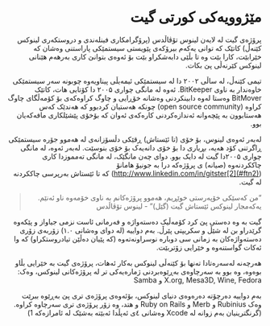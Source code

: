 <div dir=rtl>

# مێژوویه‌كی كورتی گیت



پرۆژەی گیت لە لایەن لینوس تۆڤاڵدس (پرۆگرامکاری فینلەندی و دروستکەری لینوکس کێنەڵ) کاتێک کە توانی یەکەم بیرۆکەی پێویستی سیستمێکی پاراستنی وەشان کە خێرابێت، کارا بێت وە تا بڵێی دابەشکراو بێت بۆ ئەوەی بتوانێ کاری بەرهەم هێنانی لینوکس کێرنەڵی پێ بکات.

تیمی کێنەڵ، لە ساڵی ۲٠٠۲ دا لە سیستمێکی ئیمەیڵی پیناویەوە چوبونە سەر سیستمێکی خاوەندار بە ناوی BitKeeper. ئەوە لە مانگی چواری ۲٠٠۵ دا کۆتایی هات، کاتێک  BitMover وەستا لەوە دابینکردنی وەشانە خۆڕایی و چاوگ کراوەکەی بۆ کۆمەڵگای چاوگ کراوە (open source community) چونکە هەستیان کردبوو کە هەندێک کەس هەستابوون بە پێچەوانە ئەندازەکردنی کارەکەی ئەوان کە بۆخۆی پێشێلکاری مافەکەیان بوو.

لەبەر ئەوەی لینوس، بۆ خۆی (تا ئێستاش) ڕقێکی دڵسۆزانەی لە هەموو جۆرە سیستمێکی ڕاگرتنی کۆد هەیە، بڕیاری دا بۆ خۆی دانەیەک بۆ خۆی بنوسێت. لەبەر ئەوە، لە مانگی چواری ۲٠٠۵دا گیت لە دایک بوو. دوای چەن مانگێک، لە مانگی تەمموزدا کاری چاککردنەوە (صیانە) ی پرۆژەکە درا بە جونیۆ هامانۆ (http://www.linkedin.com/in/gitster[2](#ftn2)) کە تا ئێستاش بەرپرسی چاککردنە لە گیت.

>   “من کەسێکی خۆپەرستی خوێڕیم، هەموو پرۆژەکانم بە ناوی خۆمەوە ناو ئەنێم. یەکەمجار لینوکس ئێستاش گیت (گێل)” - لینوس تۆڤاڵدس

گیت بە وە دەستی پێ کرد کۆمەڵیک دەستەواژە و فەرمانی ئاست نزمی جیاواز و پێکەوە گرێدراو بن لە شێڵ و سکریپتی پێرڵ. بەم دواییە (لە دوای وەشانی ۱.٠) زۆربەی زۆری دەستەواژەکان بە زمانی سی دوبارە نوسراونەتەوە (کە پێیان دەڵێن تیادروستکراو) کە وا ئەکات گواستنەوە و خێرایی زۆتربێت.

هەرچەنە لەسەرەتادا تەنها بۆ کێنەڵی لینوکس بەکار ئەهات، پرۆژەی گیت بە خێرایی بڵاو بوەوە، وە بوو بە سەرچاوەی بەڕێوەبردنی ژمارەیەکی تر لە پرۆژەکانی لینوکس، وەک: X.org, Mesa3D, Wine, Fedora و Samba

بەم دواییە دەرچۆتە دەرەوەی دنیای لینوکس، بۆئەوەی پرۆژەی تری پێ بەڕێوە ببرێت وەک Rubinius و Merb و Ruby on Rails  و هتد، وە زۆر پرۆژەی تری سەرچاوە کراوە. (گرنگترینیان بەم زوانە لە Xcode وەشانی ٤ی ئەپڵدا ئەبێتە بەشێک لە ئامرازەکە 1)